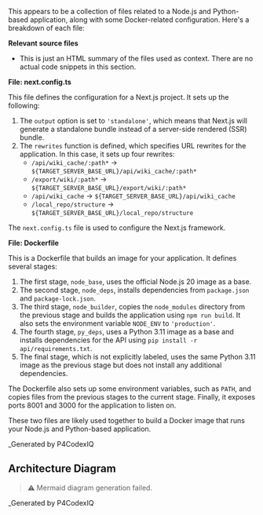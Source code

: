 This appears to be a collection of files related to a Node.js and Python-based application, along with some Docker-related configuration. Here's a breakdown of each file:

**Relevant source files**

* This is just an HTML summary of the files used as context. There are no actual code snippets in this section.

**File: next.config.ts**

This file defines the configuration for a Next.js project. It sets up the following:

1. The `output` option is set to `'standalone'`, which means that Next.js will generate a standalone bundle instead of a server-side rendered (SSR) bundle.
2. The `rewrites` function is defined, which specifies URL rewrites for the application. In this case, it sets up four rewrites:
	* `/api/wiki_cache/:path*` -> `${TARGET_SERVER_BASE_URL}/api/wiki_cache/:path*`
	* `/export/wiki/:path*` -> `${TARGET_SERVER_BASE_URL}/export/wiki/:path*`
	* `/api/wiki_cache` -> `${TARGET_SERVER_BASE_URL}/api/wiki_cache`
	* `/local_repo/structure` -> `${TARGET_SERVER_BASE_URL}/local_repo/structure`

The `next.config.ts` file is used to configure the Next.js framework.

**File: Dockerfile**

This is a Dockerfile that builds an image for your application. It defines several stages:

1. The first stage, `node_base`, uses the official Node.js 20 image as a base.
2. The second stage, `node_deps`, installs dependencies from `package.json` and `package-lock.json`.
3. The third stage, `node_builder`, copies the `node_modules` directory from the previous stage and builds the application using `npm run build`. It also sets the environment variable `NODE_ENV` to `'production'`.
4. The fourth stage, `py_deps`, uses a Python 3.11 image as a base and installs dependencies for the API using `pip install -r api/requirements.txt`.
5. The final stage, which is not explicitly labeled, uses the same Python 3.11 image as the previous stage but does not install any additional dependencies.

The Dockerfile also sets up some environment variables, such as `PATH`, and copies files from the previous stages to the current stage. Finally, it exposes ports 8001 and 3000 for the application to listen on.

These two files are likely used together to build a Docker image that runs your Node.js and Python-based application.

_Generated by P4CodexIQ

## Architecture Diagram

> ⚠️ Mermaid diagram generation failed.

_Generated by P4CodexIQ
